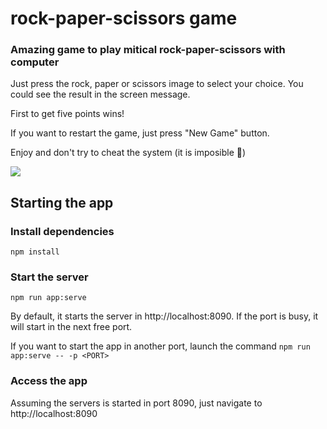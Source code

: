 # rock-paper-scissors game

### Amazing game to play mitical rock-paper-scissors with computer

Just press the rock, paper or scissors image to select your choice. You could see the result in the screen message.

First to get five points wins!

If you want to restart the game, just press "New Game" button.

Enjoy and don't try to cheat the system (it is imposible 🤪)

<img src="src/assets/app-image.png">

## Starting the app

### Install dependencies
```npm install```

### Start the server
```npm run app:serve```

By default, it starts the server in http://localhost:8090. If the port is busy, it will start in the next free port.

If you want to start the app in another port, launch the command
```npm run app:serve -- -p <PORT>```

### Access the app

Assuming the servers is started in port 8090, just navigate to http://localhost:8090


